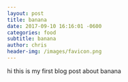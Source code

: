 ```yaml
---
layout: post
title: banana
date: 2017-09-10 16:16:01 -0600
categories: food
subtitle: banana
author: chris
header-img: /images/favicon.png
---
```


hi this is my first blog post about banana
